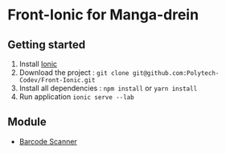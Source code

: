 # Front-Ionic for Manga-drein

## Getting started

1. Install [Ionic](https://ionicframework.com/getting-started/)
2. Download the project : `git clone git@github.com:Polytech-Codev/Front-Ionic.git`
3. Install all dependencies : `npm install` or `yarn install`
4. Run application `ionic serve --lab`

## Module

* [Barcode Scanner](https://ionicframework.com/docs/native/barcode-scanner/)



